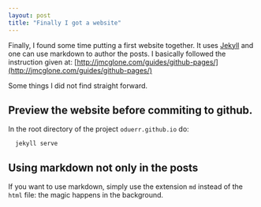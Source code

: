 ```yaml
---
layout: post
title: "Finally I got a website"
---
```

Finally, I found some time putting a first website together. It uses [Jekyll](http://jekyllrb.com) and one can use markdown to author the posts. I basically followed the instruction given at: [http://jmcglone.com/guides/github-pages/](http://jmcglone.com/guides/github-pages/)

Some things I did not find straight forward.

## Preview the website before commiting to github. 
In the root directory of the project `oduerr.github.io` do:

```
  jekyll serve
```

## Using markdown not only in the posts
If you want to use markdown, simply use the extension `md` instead of the `html` file: the magic happens in the background.

